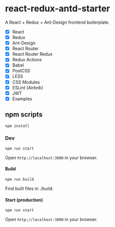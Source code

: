 # react-redux-antd-starter
A React + Redux + Ant-Design frontend boilerplate.

- [x] React
- [x] Redux
- [x] Ant-Design
- [x] React Router
- [x] React Router Redux
- [x] Redux Actions
- [x] Babel
- [x] PostCSS
- [x] LESS
- [x] CSS Modules
- [x] ESLint (Airbnb)
- [x] JWT
- [x] Examples

## npm scripts
```
npm install
```

### Dev
```
npm run start
```
Open `http://localhost:3000` in your browser.

#### Build
```
npm run build
```
Find built files in ./build.

#### Start (production)
```
npm run start
```
Open `http://localhost:3000` in your browser.
